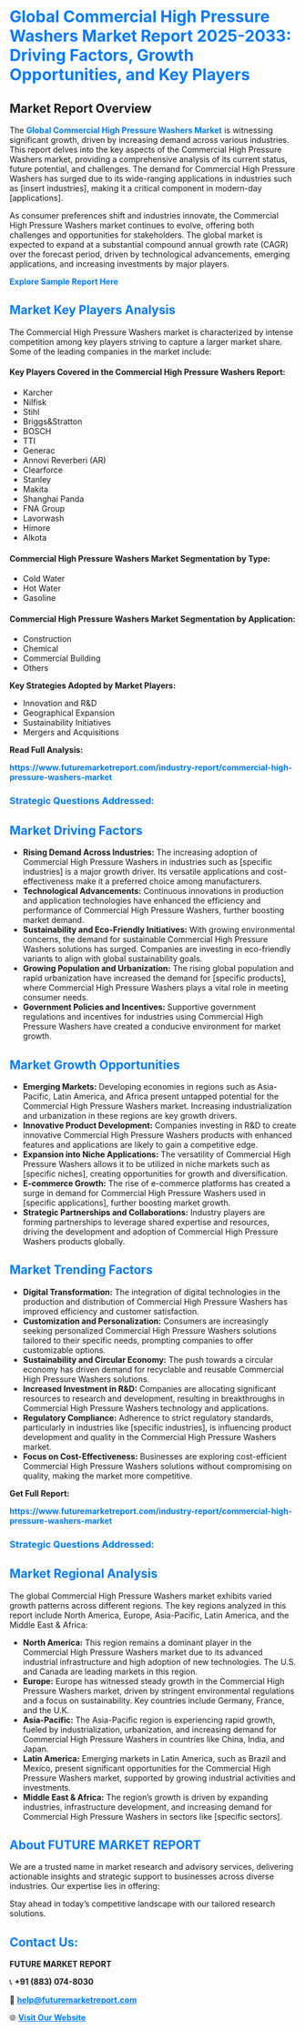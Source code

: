 <h1 style="color: #007BFF;">Global Commercial High Pressure Washers Market Report 2025-2033: Driving Factors, Growth Opportunities, and Key Players</h1>

<section id="overview">
<h2>Market Report Overview</h2>
<p>The <a href="https://www.futuremarketreport.com/industry-report/commercial-high-pressure-washers-market" style="color: #007BFF; text-decoration: none;"><strong>Global Commercial High Pressure Washers Market</strong></a> is witnessing significant growth, driven by increasing demand across various industries. This report delves into the key aspects of the Commercial High Pressure Washers market, providing a comprehensive analysis of its current status, future potential, and challenges. The demand for Commercial High Pressure Washers has surged due to its wide-ranging applications in industries such as [insert industries], making it a critical component in modern-day [applications].</p>
<p>As consumer preferences shift and industries innovate, the Commercial High Pressure Washers market continues to evolve, offering both challenges and opportunities for stakeholders. The global market is expected to expand at a substantial compound annual growth rate (CAGR) over the forecast period, driven by technological advancements, emerging applications, and increasing investments by major players.</p>
</section>

<section id="overview">
<p><a href="https://www.futuremarketreport.com/request-sample/reportId=86234" style="color: #007BFF; text-decoration: none;"><strong>Explore Sample Report Here</strong></a></p>
</section>

<section id="key-players">
<h2 style="color: #007BFF;">Market Key Players Analysis</h2>
<p>The Commercial High Pressure Washers market is characterized by intense competition among key players striving to capture a larger market share. Some of the leading companies in the market include:</p>
<h4>Key Players Covered in the Commercial High Pressure Washers Report:</h4>
<ul><li>Karcher</li><li>Nilfisk</li><li>Stihl</li><li>Briggs&amp;Stratton</li><li>BOSCH</li><li>TTI</li><li>Generac</li><li>Annovi Reverberi (AR)</li><li>Clearforce</li><li>Stanley</li><li>Makita</li><li>Shanghai Panda</li><li>FNA Group</li><li>Lavorwash</li><li>Himore</li><li>Alkota</li></ul>
<h4>Commercial High Pressure Washers Market Segmentation by Type:</h4>
<ul><li>Cold Water</li><li>Hot Water</li><li>Gasoline</li></ul>

<h4>Commercial High Pressure Washers Market Segmentation by Application:</h4>
<ul><li>Construction</li><li>Chemical</li><li>Commercial Building</li><li>Others</li></ul>
<p><strong>Key Strategies Adopted by Market Players:</strong></p>
<ul>
<li>Innovation and R&D</li>
<li>Geographical Expansion</li>
<li>Sustainability Initiatives</li>
<li>Mergers and Acquisitions</li>
</ul>
</section>

<section>
<p><strong>Read Full Analysis: </strong></p><a href="https://www.futuremarketreport.com/industry-report/commercial-high-pressure-washers-market" style="color: #007BFF; text-decoration: none;"><strong>https://www.futuremarketreport.com/industry-report/commercial-high-pressure-washers-market</strong></a>
<h3 style="color: #007BFF;">Strategic Questions Addressed:</h3>
</section>

<section id="driving-factors">
<h2 style="color: #007BFF;">Market Driving Factors</h2>
<ul>
<li><strong>Rising Demand Across Industries:</strong> The increasing adoption of Commercial High Pressure Washers in industries such as [specific industries] is a major growth driver. Its versatile applications and cost-effectiveness make it a preferred choice among manufacturers.</li>
<li><strong>Technological Advancements:</strong> Continuous innovations in production and application technologies have enhanced the efficiency and performance of Commercial High Pressure Washers, further boosting market demand.</li>
<li><strong>Sustainability and Eco-Friendly Initiatives:</strong> With growing environmental concerns, the demand for sustainable Commercial High Pressure Washers solutions has surged. Companies are investing in eco-friendly variants to align with global sustainability goals.</li>
<li><strong>Growing Population and Urbanization:</strong> The rising global population and rapid urbanization have increased the demand for [specific products], where Commercial High Pressure Washers plays a vital role in meeting consumer needs.</li>
<li><strong>Government Policies and Incentives:</strong> Supportive government regulations and incentives for industries using Commercial High Pressure Washers have created a conducive environment for market growth.</li>
</ul>
</section>

<section id="growth-opportunities">
<h2 style="color: #007BFF;">Market Growth Opportunities</h2>
<ul>
<li><strong>Emerging Markets:</strong> Developing economies in regions such as Asia-Pacific, Latin America, and Africa present untapped potential for the Commercial High Pressure Washers market. Increasing industrialization and urbanization in these regions are key growth drivers.</li>
<li><strong>Innovative Product Development:</strong> Companies investing in R&D to create innovative Commercial High Pressure Washers products with enhanced features and applications are likely to gain a competitive edge.</li>
<li><strong>Expansion into Niche Applications:</strong> The versatility of Commercial High Pressure Washers allows it to be utilized in niche markets such as [specific niches], creating opportunities for growth and diversification.</li>
<li><strong>E-commerce Growth:</strong> The rise of e-commerce platforms has created a surge in demand for Commercial High Pressure Washers used in [specific applications], further boosting market growth.</li>
<li><strong>Strategic Partnerships and Collaborations:</strong> Industry players are forming partnerships to leverage shared expertise and resources, driving the development and adoption of Commercial High Pressure Washers products globally.</li>
</ul>
</section>

<section id="trending-factors">
<h2 style="color: #007BFF;">Market Trending Factors</h2>
<ul>
<li><strong>Digital Transformation:</strong> The integration of digital technologies in the production and distribution of Commercial High Pressure Washers has improved efficiency and customer satisfaction.</li>
<li><strong>Customization and Personalization:</strong> Consumers are increasingly seeking personalized Commercial High Pressure Washers solutions tailored to their specific needs, prompting companies to offer customizable options.</li>
<li><strong>Sustainability and Circular Economy:</strong> The push towards a circular economy has driven demand for recyclable and reusable Commercial High Pressure Washers solutions.</li>
<li><strong>Increased Investment in R&D:</strong> Companies are allocating significant resources to research and development, resulting in breakthroughs in Commercial High Pressure Washers technology and applications.</li>
<li><strong>Regulatory Compliance:</strong> Adherence to strict regulatory standards, particularly in industries like [specific industries], is influencing product development and quality in the Commercial High Pressure Washers market.</li>
<li><strong>Focus on Cost-Effectiveness:</strong> Businesses are exploring cost-efficient Commercial High Pressure Washers solutions without compromising on quality, making the market more competitive.</li>
</ul>
</section>

<section>
<p><strong>Get Full Report: </strong></p><a href="https://www.futuremarketreport.com/industry-report/commercial-high-pressure-washers-market" style="color: #007BFF; text-decoration: none;"><strong>https://www.futuremarketreport.com/industry-report/commercial-high-pressure-washers-market</strong></a>
<h3 style="color: #007BFF;">Strategic Questions Addressed:</h3>
</section>


<section id="regional-analysis">
<h2 style="color: #007BFF;">Market Regional Analysis</h2>
<p>The global Commercial High Pressure Washers market exhibits varied growth patterns across different regions. The key regions analyzed in this report include North America, Europe, Asia-Pacific, Latin America, and the Middle East & Africa:</p>
<ul>
<li><strong>North America:</strong> This region remains a dominant player in the Commercial High Pressure Washers market due to its advanced industrial infrastructure and high adoption of new technologies. The U.S. and Canada are leading markets in this region.</li>
<li><strong>Europe:</strong> Europe has witnessed steady growth in the Commercial High Pressure Washers market, driven by stringent environmental regulations and a focus on sustainability. Key countries include Germany, France, and the U.K.</li>
<li><strong>Asia-Pacific:</strong> The Asia-Pacific region is experiencing rapid growth, fueled by industrialization, urbanization, and increasing demand for Commercial High Pressure Washers in countries like China, India, and Japan.</li>
<li><strong>Latin America:</strong> Emerging markets in Latin America, such as Brazil and Mexico, present significant opportunities for the Commercial High Pressure Washers market, supported by growing industrial activities and investments.</li>
<li><strong>Middle East & Africa:</strong> The region’s growth is driven by expanding industries, infrastructure development, and increasing demand for Commercial High Pressure Washers in sectors like [specific sectors].</li>
</ul>
</section>

<footer>
<h2 style="color: #007BFF;">About FUTURE MARKET REPORT</h2>
<p>We are a trusted name in market research and advisory services, delivering actionable insights and strategic support to businesses across diverse industries. Our expertise lies in offering:</p>

<p>Stay ahead in today’s competitive landscape with our tailored research solutions.</p>

<h2 style="color: #007BFF;">Contact Us:</h2>
<p><strong>FUTURE MARKET REPORT</strong></p>
<p>📞 <strong>+91 (883) 074-8030</strong></p>
<p>📧 <strong><a href="mailto:help@futuremarketreport.com" style="color: #007BFF;">help@futuremarketreport.com</a></strong></p>
<p>🌐 <strong><a href="https://www.futuremarketreport.com/" style="color: #007BFF;">Visit Our Website</a></strong></p>
</footer>